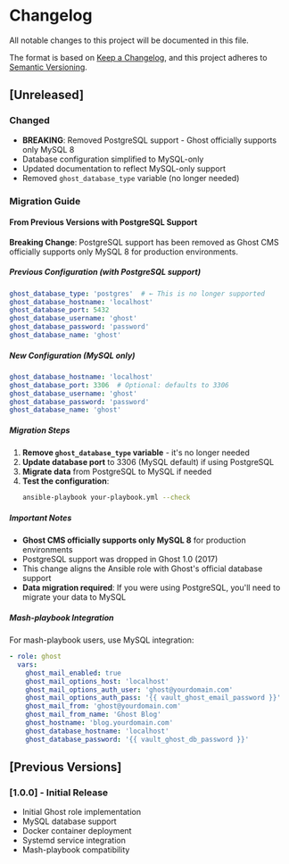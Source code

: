 <!--
SPDX-FileCopyrightText: 2025 Pavel Dimov <@sagat79>

SPDX-License-Identifier: AGPL-3.0-or-later
-->

# Changelog

All notable changes to this project will be documented in this file.

The format is based on [Keep a Changelog](https://keepachangelog.com/en/1.0.0/),
and this project adheres to [Semantic Versioning](https://semver.org/spec/v2.0.0.html).

## [Unreleased]

### Changed
- **BREAKING**: Removed PostgreSQL support - Ghost officially supports only MySQL 8
- Database configuration simplified to MySQL-only
- Updated documentation to reflect MySQL-only support
- Removed `ghost_database_type` variable (no longer needed)

### Migration Guide

#### From Previous Versions with PostgreSQL Support

**Breaking Change**: PostgreSQL support has been removed as Ghost CMS officially supports only MySQL 8 for production environments.

##### Previous Configuration (with PostgreSQL support)
```yaml
ghost_database_type: 'postgres'  # ← This is no longer supported
ghost_database_hostname: 'localhost'
ghost_database_port: 5432
ghost_database_username: 'ghost'
ghost_database_password: 'password'
ghost_database_name: 'ghost'
```

##### New Configuration (MySQL only)
```yaml
ghost_database_hostname: 'localhost'
ghost_database_port: 3306  # Optional: defaults to 3306
ghost_database_username: 'ghost'
ghost_database_password: 'password'
ghost_database_name: 'ghost'
```

##### Migration Steps

1. **Remove `ghost_database_type` variable** - it's no longer needed
2. **Update database port** to 3306 (MySQL default) if using PostgreSQL
3. **Migrate data** from PostgreSQL to MySQL if needed
4. **Test the configuration**:
   ```bash
   ansible-playbook your-playbook.yml --check
   ```

##### Important Notes

- **Ghost CMS officially supports only MySQL 8** for production environments
- PostgreSQL support was dropped in Ghost 1.0 (2017)
- This change aligns the Ansible role with Ghost's official database support
- **Data migration required**: If you were using PostgreSQL, you'll need to migrate your data to MySQL

##### Mash-playbook Integration

For mash-playbook users, use MySQL integration:

```yaml
- role: ghost
  vars:
    ghost_mail_enabled: true
    ghost_mail_options_host: 'localhost'
    ghost_mail_options_auth_user: 'ghost@yourdomain.com'
    ghost_mail_options_auth_pass: '{{ vault_ghost_email_password }}'
    ghost_mail_from: 'ghost@yourdomain.com'
    ghost_mail_from_name: 'Ghost Blog'
    ghost_hostname: 'blog.yourdomain.com'
    ghost_database_hostname: 'localhost'
    ghost_database_password: '{{ vault_ghost_db_password }}'
```

## [Previous Versions]

### [1.0.0] - Initial Release
- Initial Ghost role implementation
- MySQL database support
- Docker container deployment
- Systemd service integration
- Mash-playbook compatibility
